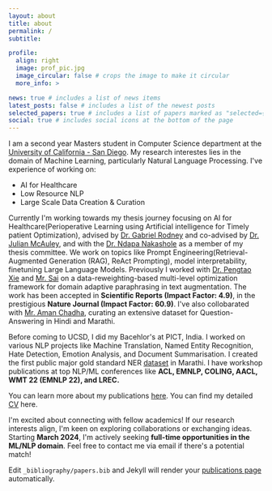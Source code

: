 ```yaml
---
layout: about
title: about
permalink: /
subtitle: 

profile:
  align: right
  image: prof_pic.jpg
  image_circular: false # crops the image to make it circular
  more_info: >

news: true # includes a list of news items
latest_posts: false # includes a list of the newest posts
selected_papers: true # includes a list of papers marked as "selected={true}"
social: true # includes social icons at the bottom of the page
---
```


I am a second year Masters student in Computer Science department at the [University of California - San Diego](https://ucsd.edu/). My research interestes lies in the domain of Machine Learning, particularly Natural Language Processing. I've experience of working on:
- AI for Healthcare
- Low Resource NLP
- Large Scale Data Creation & Curation

 Currently I'm working towards my thesis journey focusing on AI for Healthcare(Perioperative Learning using Artificial intelligence for Timely patient Optimization), advised by [Dr. Gabriel Rodney](https://profiles.ucsd.edu/rodney.gabriel) and co-advised by [Dr. Julian McAuley](https://cseweb.ucsd.edu/~jmcauley/), and with the [Dr. Ndapa Nakashole](https://ndapa.us/) as a member of my thesis committee. We work on topics like Prompt Engineering(Retrieval-Augmented Generation (RAG), ReAct Prompting), model interpretability, finetuning Large Language Models. Previously I worked with [Dr. Pengtao Xie](https://pengtaoxie.github.io/) and [Mr. Sai](https://sai-ashish.github.io/website/) on a data-reweighting-based multi-level optimization framework for domain adaptive paraphrasing in text augmentation. The work has been accepted in **Scientific Reports (Impact Factor: 4.9)**, in the prestigious **Nature Journal (Impact Factor: 60.9)**. I've also collobarated with [Mr. Aman Chadha](https://amanchadha.com/), curating an extensive dataset for Question-Answering in Hindi and Marathi. 
 
Before coming to UCSD, I did my Bacehlor's at PICT, India. I worked on various NLP projects like Machine Translation, Named Entity Recognition, Hate Detection, Emotion Analysis, and Document Summarisation. I created the first public major gold standard NER [dataset](https://arxiv.org/pdf/2204.06029.pdf) in Marathi. I have workshop publications at top NLP/ML conferences like **ACL, EMNLP, COLING, AACL, WMT 22 (EMNLP 22), and LREC.**

You can learn more about my publications [here](). You can find my detailed [CV]() here.

I'm excited about connecting with fellow academics! If our research interests align, I'm keen on exploring collaborations or exchanging ideas. Starting **March 2024**, I'm actively seeking **full-time opportunities in the ML/NLP domain**. Feel free to contact me via email if there's a potential match!


Edit `_bibliography/papers.bib` and Jekyll will render your [publications page](/al-folio/publications/) automatically.